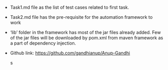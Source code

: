 -   Task1.md file as the list of test cases related to first task.

-   Task2.md file has the pre-requisite for the automation framework to work

-   ‘lib’ folder in the framework has most of the jar files already added. Few
    of the jar files will be downloaded by pom.xml from maven framework as a
    part of dependency injection.

-   Github link: <https://github.com/gandhianup/Anup-Gandhi>

    s
